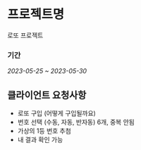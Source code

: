 # 프로젝트명
로또 프로젝트
### 기간
*2023-05-25 ~ 2023-05-30*
## 클라이언트 요청사항
- 로또 구입 (어떻게 구입될까요)
- 번호 선택 (수동, 자동, 반자동) 6개, 중복 안됨
- 가상의 1등 번호 추첨
- 내 결과 확인 가능
